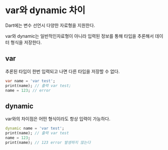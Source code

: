# var와 dynamic 차이

Dart에는 변수 선언시 다양한 자료형을 지원한다.

var와 dynamic는 일반적인자료형이 아니라 입력된 정보를 통해 타입을 추론해서 데이터 형식을 저장한다.

## var

추론된 타입이 한번 입력되고 나면 다른 타입을 저장할 수 없다.

```dart
var name = 'var test';
print(name); // 출력 var test;
name = 123; // error
```

## dynamic

var와의 차이점은 어떤 형식이라도 항상 입력이 가능하다.

```dart
dynamic name = 'var test';
print(name); // 출력 var test
name = 123;
print(name); // 123 error 발생하지 않는다
```